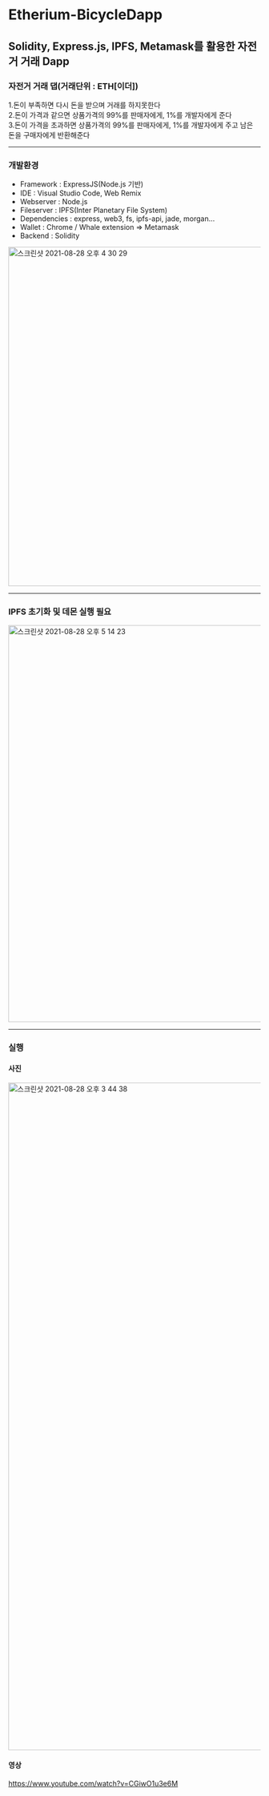 # Etherium-BicycleDapp
## Solidity, Express.js, IPFS, Metamask를 활용한 자전거 거래 Dapp
### 자전거 거래 댑(거래단위 : ETH[이더])
1.돈이 부족하면 다시 돈을 받으며 거래를 하지못한다</br>
2.돈이 가격과 같으면 상품가격의 99%를 판매자에게, 1%를 개발자에게 준다</br>
3.돈이 가격을 초과하면 상품가격의 99%를 판매자에게, 1%를 개발자에게 주고 남은 돈을 구매자에게 반환해준다</br>
<hr/>

### 개발환경
- Framework : ExpressJS(Node.js 기반)
- IDE : Visual Studio Code, Web Remix
- Webserver : Node.js
- Fileserver : IPFS(Inter Planetary File System)
- Dependencies : express, web3, fs, ipfs-api, jade, morgan…
- Wallet : Chrome / Whale extension => Metamask
- Backend : Solidity
<img width="678" alt="스크린샷 2021-08-28 오후 4 30 29" src="https://user-images.githubusercontent.com/39071798/131210305-93085a60-5ce5-4933-a473-e22fe0db78f7.png">
<hr/>

### IPFS 초기화 및 데몬 실행 필요
<img width="793" alt="스크린샷 2021-08-28 오후 5 14 23" src="https://user-images.githubusercontent.com/39071798/131211356-05e48794-f942-44c3-b156-ca12f0e9e7d4.png">
<hr/>

### 실행
#### 사진
<img width="1334" alt="스크린샷 2021-08-28 오후 3 44 38" src="https://user-images.githubusercontent.com/39071798/131211667-500b9306-d429-47cf-98b8-8ce109d757f6.png">

#### 영상
https://www.youtube.com/watch?v=CGiwO1u3e6M
